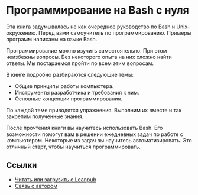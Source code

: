 # Программирование на Bash с нуля

Эта книга задумывалась не как очередное руководство по Bash и Unix-окружению. Перед вами самоучитель по программированию. Примеры программ написаны на языке Bash.

Программирование можно изучить самостоятельно. При этом неизбежны вопросы. Без некоторого опыта на них сложно найти ответы. Мы постараемся пройти по всем этим вопросам.

В книге подробно разбираются следующие темы:

* Общие принципы работы компьютера.
* Инструменты разработчика и требования к ним.
* Основные концепции программирования.

По каждой теме приводятся упражнения. Выполним их вместе и так закрепим полученные знания.

После прочтения книги вы научитесь использовать Bash. Его возможности помогут вам в решении ежедневных задач по работе с компьютером. Некоторые из задач вы научитесь автоматизировать. Это отличный старт, чтобы научиться программировать.

## Ссылки

* [Читать или загрузить с Leanpub](https://leanpub.com/programming-from-scratch)
* [Связь с автором](mailto:petrsum@gmail.com)
